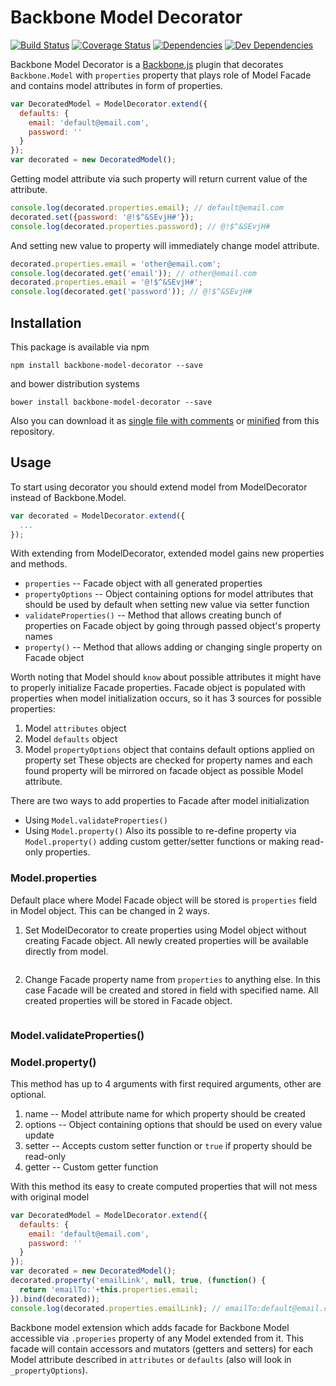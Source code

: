 # Backbone Model Decorator

[![Build Status](https://travis-ci.org/burdiuz/js-backbone-properties.svg?branch=master)](https://travis-ci.org/burdiuz/js-backbone-properties)
[![Coverage Status](https://coveralls.io/repos/burdiuz/js-backbone-properties/badge.svg?branch=master&service=github)](https://coveralls.io/github/burdiuz/js-backbone-properties?branch=master)
[![Dependencies](https://img.shields.io/david/burdiuz/js-backbone-properties.svg?label=deps)](https://david-dm.org/burdiuz/js-backbone-properties)
[![Dev Dependencies](https://img.shields.io/david/dev/burdiuz/js-backbone-properties.svg?label=devDeps)](https://david-dm.org/burdiuz/js-backbone-properties#info=devDependencies)

Backbone Model Decorator is a [Backbone.js](http://backbonejs.org/) plugin that decorates `Backbone.Model` with `properties` property that plays role of Model Facade and contains model attributes in form of properties.
```javascript
var DecoratedModel = ModelDecorator.extend({
  defaults: {
    email: 'default@email.com',
    password: ''
  }
});
var decorated = new DecoratedModel();
```
Getting model attribute via such property will return current value of the attribute.
```javascript
console.log(decorated.properties.email); // default@email.com
decorated.set({password: '@!$^&SEvjH#'}); 
console.log(decorated.properties.password); // @!$^&SEvjH#
```
And setting new value to property will immediately change model attribute.
```javascript
decorated.properties.email = 'other@email.com';
console.log(decorated.get('email')); // other@email.com
decorated.properties.email = '@!$^&SEvjH#';
console.log(decorated.get('password')); // @!$^&SEvjH#
```

## Installation
This package is available via npm 
 ```
 npm install backbone-model-decorator --save
 ```
 and bower distribution systems
 ```
 bower install backbone-model-decorator --save
 ```
 Also you can download it as [single file with comments](https://raw.githubusercontent.com/burdiuz/js-backbone-properties/master/dist/backbone-properties.js) or [minified](https://raw.githubusercontent.com/burdiuz/js-backbone-properties/master/dist/backbone-properties.min.js) from this repository. 


## Usage

To start using decorator you should extend model from ModelDecorator instead of Backbone.Model.
```javascript
var decorated = ModelDecorator.extend({
  ...
});
```
With extending from ModelDecorator, extended model gains new properties and methods.

 * `properties` -- Facade object with all generated properties
 * `propertyOptions` -- Object containing options for model attributes that should be used by default when setting new value via setter function
 * `validateProperties()` -- Method that allows creating bunch of properties on Facade object by going through passed object's property names
 * `property()` -- Method that allows adding or changing single property on Facade object

Worth noting that Model should `know` about possible attributes it might have to properly initialize Facade properties.
Facade object is populated with properties when model initialization occurs, so it has 3 sources for possible properties:
1. Model `attributes` object
2. Model `defaults` object
3. Model `propertyOptions` object that contains default options applied on property set
These objects are checked for property names and each found property will be mirrored on facade object as possible Model attribute.  

There are two ways to add properties to Facade after model initialization
 * Using `Model.validateProperties()`
 * Using `Model.property()`
Also its possible to re-define property via `Model.property()` adding custom getter/setter functions or making read-only properties.
 
### Model.properties
Default place where Model Facade object will be stored is `properties` field in Model object. This can be changed in 2 ways.
1. Set ModelDecorator to create properties using Model object without creating Facade object. All newly created properties will be available directly from model.
```javascript
```
2. Change Facade property name from `properties` to anything else. In this case Facade will be created and stored in field with specified name. All created properties will be stored in Facade object.
```javascript
```

### Model.validateProperties()

### Model.property()
This method has up to 4 arguments with first required arguments, other are optional.
1. name -- Model attribute name for which property should be created
2. options -- Object containing options that should be used on every value update
3. setter -- Accepts custom setter function or `true` if property should be read-only
4. getter -- Custom getter function

With this method its easy to create computed properties that will not mess with original model
```javascript
var DecoratedModel = ModelDecorator.extend({
  defaults: {
    email: 'default@email.com',
    password: ''
  }
});
var decorated = new DecoratedModel();
decorated.property('emailLink', null, true, (function() {
  return 'emailTo:'+this.properties.email; 
}).bind(decorated));
console.log(decorated.properties.emailLink); // emailTo:default@email.com
```

Backbone model extension which adds facade for Backbone Model accessible via `.properies` 
property of any Model extended from it. This facade will contain accessors and mutators
(getters and setters) for each Model attribute described in `attributes` or `defaults`
(also will look in `_propertyOptions`).  
